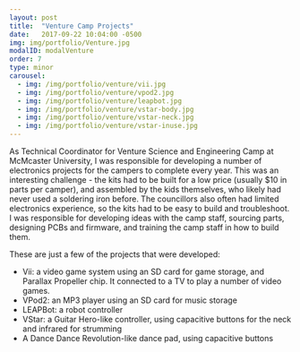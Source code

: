 ```yaml
---
layout: post
title:  "Venture Camp Projects"
date:   2017-09-22 10:04:00 -0500
img: img/portfolio/Venture.jpg
modalID: modalVenture
order: 7
type: minor
carousel:
  - img: /img/portfolio/venture/vii.jpg
  - img: /img/portfolio/venture/vpod2.jpg
  - img: /img/portfolio/venture/leapbot.jpg
  - img: /img/portfolio/venture/vstar-body.jpg
  - img: /img/portfolio/venture/vstar-neck.jpg
  - img: /img/portfolio/venture/vstar-inuse.jpg
---
```

As Technical Coordinator for Venture Science and Engineering Camp at McMcaster University, I was responsible for developing a number of electronics projects for the campers to complete every year. This was an interesting challenge - the kits had to be built for a low price (usually $10 in parts per camper), and assembled by the kids themselves, who likely had never used a soldering iron before. The councillors also often had limited electronics experience, so the kits had to be easy to build and troubleshoot. I was responsible for developing ideas with the camp staff, sourcing parts, designing PCBs and firmware, and training the camp staff in how to build them.

These are just a few of the projects that were developed:
<ul>
	<li>Vii: a video game system using an SD card for game storage, and Parallax Propeller chip. It connected to a TV to play a number of video games.</li>
	<li>VPod2: an MP3 player using an SD card for music storage</li>
	<li>LEAPBot: a robot controller</li>
	<li>VStar: a Guitar Hero-like controller, using capacitive buttons for the neck and infrared for strumming</li>
	<li>A Dance Dance Revolution-like dance pad, using capacitive buttons</li>
</ul>